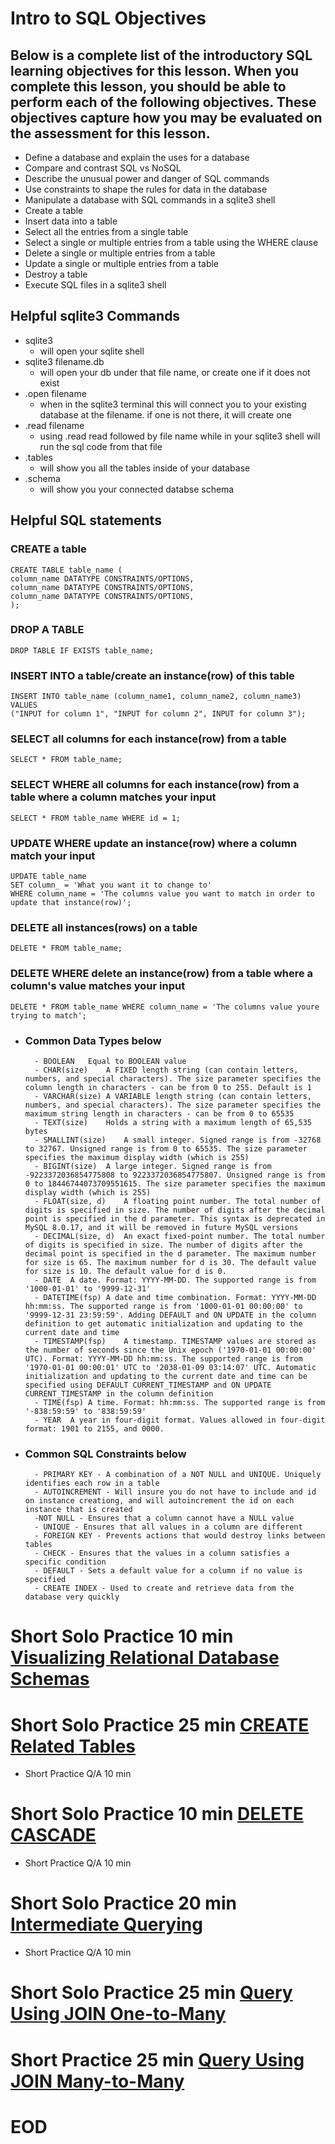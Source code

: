 # Intro to SQL Objectives
## Below is a complete list of the introductory SQL learning objectives for this lesson. When you complete this lesson, you should be able to perform each of the following objectives. These objectives capture how you may be evaluated on the assessment for this lesson.

- Define a database and explain the uses for a database
- Compare and contrast SQL vs NoSQL
- Describe the unusual power and danger of SQL commands
- Use constraints to shape the rules for data in the database
- Manipulate a database with SQL commands in a sqlite3 shell
- Create a table
- Insert data into a table
- Select all the entries from a single table
- Select a single or multiple entries from a table using the WHERE clause
- Delete a single or multiple entries from a table
- Update a single or multiple entries from a table
- Destroy a table
- Execute SQL files in a sqlite3 shell



## Helpful sqlite3 Commands
- sqlite3
    - will open your sqlite shell
- sqlite3 filename.db
    - will open your db under that file name, or create one if it does not exist
- .open filename
    - when in the sqlite3 terminal this will connect you to your existing database at the filename. if one is not there, it will create one
- .read filename
    - using .read read followed by file name while in your sqlite3 shell will run the sql code from that file
- .tables
    - will show you all the tables inside of your database
- .schema
    - will show you your connected databse schema

## Helpful SQL statements

### CREATE a table
```
CREATE TABLE table_name (
column_name DATATYPE CONSTRAINTS/OPTIONS,
column_name DATATYPE CONSTRAINTS/OPTIONS,
column_name DATATYPE CONSTRAINTS/OPTIONS,
);
```

### DROP A TABLE
```
DROP TABLE IF EXISTS table_name;
```

### INSERT INTO a table/create an instance(row) of this table
```
INSERT INTO table_name (column_name1, column_name2, column_name3)
VALUES
("INPUT for column 1", "INPUT for column 2", INPUT for column 3");
```

### SELECT all columns for each instance(row) from a table
```
SELECT * FROM table_name;
```

### SELECT WHERE all columns for each instance(row) from a table where a column matches your input
```
SELECT * FROM table_name WHERE id = 1;
```

### UPDATE WHERE update an instance(row) where a column match your input
```
UPDATE table_name
SET column_ = 'What you want it to change to'
WHERE column_name = 'The columns value you want to match in order to update that instance(row)';
```
### DELETE all instances(rows) on a table
```
DELETE * FROM table_name;
```

### DELETE WHERE delete an instance(row) from a table where a column's value matches your input
```
DELETE * FROM table_name WHERE column_name = 'The columns value youre trying to match';
```


###
- ### Common Data Types below
        - BOOLEAN	Equal to BOOLEAN value
        - CHAR(size)	A FIXED length string (can contain letters, numbers, and special characters). The size parameter specifies the column length in characters - can be from 0 to 255. Default is 1
        - VARCHAR(size)	A VARIABLE length string (can contain letters, numbers, and special characters). The size parameter specifies the maximum string length in characters - can be from 0 to 65535
        - TEXT(size)	Holds a string with a maximum length of 65,535 bytes
        - SMALLINT(size)	A small integer. Signed range is from -32768 to 32767. Unsigned range is from 0 to 65535. The size parameter specifies the maximum display width (which is 255)
        - BIGINT(size)	A large integer. Signed range is from -9223372036854775808 to 9223372036854775807. Unsigned range is from 0 to 18446744073709551615. The size parameter specifies the maximum display width (which is 255)
        - FLOAT(size, d)	A floating point number. The total number of digits is specified in size. The number of digits after the decimal point is specified in the d parameter. This syntax is deprecated in MySQL 8.0.17, and it will be removed in future MySQL versions
        - DECIMAL(size, d)	An exact fixed-point number. The total number of digits is specified in size. The number of digits after the decimal point is specified in the d parameter. The maximum number for size is 65. The maximum number for d is 30. The default value for size is 10. The default value for d is 0.
        - DATE	A date. Format: YYYY-MM-DD. The supported range is from '1000-01-01' to '9999-12-31'
        - DATETIME(fsp)	A date and time combination. Format: YYYY-MM-DD hh:mm:ss. The supported range is from '1000-01-01 00:00:00' to '9999-12-31 23:59:59'. Adding DEFAULT and ON UPDATE in the column definition to get automatic initialization and updating to the current date and time
        - TIMESTAMP(fsp)	A timestamp. TIMESTAMP values are stored as the number of seconds since the Unix epoch ('1970-01-01 00:00:00' UTC). Format: YYYY-MM-DD hh:mm:ss. The supported range is from '1970-01-01 00:00:01' UTC to '2038-01-09 03:14:07' UTC. Automatic initialization and updating to the current date and time can be specified using DEFAULT CURRENT_TIMESTAMP and ON UPDATE CURRENT_TIMESTAMP in the column definition
        - TIME(fsp)	A time. Format: hh:mm:ss. The supported range is from '-838:59:59' to '838:59:59'
        - YEAR	A year in four-digit format. Values allowed in four-digit format: 1901 to 2155, and 0000.
- ### Common SQL Constraints below
        - PRIMARY KEY - A combination of a NOT NULL and UNIQUE. Uniquely identifies each row in a table
        - AUTOINCREMENT - Will insure you do not have to include and id on instance creationg, and will autoincrement the id on each instance that is created
        -NOT NULL - Ensures that a column cannot have a NULL value
        - UNIQUE - Ensures that all values in a column are different
        - FOREIGN KEY - Prevents actions that would destroy links between tables
        - CHECK - Ensures that the values in a column satisfies a specific condition
        - DEFAULT - Sets a default value for a column if no value is specified
        - CREATE INDEX - Used to create and retrieve data from the database very quickly

# Short Solo Practice 10 min [Visualizing Relational Database Schemas](https://open.appacademy.io/learn/js-py---pt-aug-2022-online/week-20---sql/practice--visualizing-relational-database-schemas)

# Short Solo Practice 25 min [CREATE Related Tables](https://open.appacademy.io/learn/js-py---pt-aug-2022-online/week-20---sql/practice--create-related-tables)
- Short Practice Q/A 10 min

# Short Solo Practice 10 min [DELETE CASCADE](https://open.appacademy.io/learn/js-py---pt-aug-2022-online/week-20---sql/practice--delete-cascade)
- Short Practice Q/A 10 min

# Short Solo Practice 20 min [Intermediate Querying](https://open.appacademy.io/learn/js-py---pt-aug-2022-online/week-20---sql/practice--intermediate-querying)
- Short Practice Q/A 10 min

# Short Solo Practice 25 min [Query Using JOIN One-to-Many](https://open.appacademy.io/learn/js-py---pt-aug-2022-online/week-20---sql/practice--query-using-join-one-to-many)

# Short Practice 25 min [Query Using JOIN Many-to-Many](https://open.appacademy.io/learn/js-py---pt-aug-2022-online/week-20---sql/practice--query-using-join-many-to-many)

# EOD
